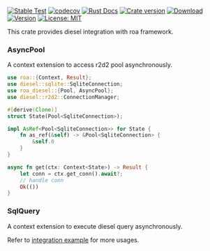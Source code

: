 [![Stable Test](https://github.com/Hexilee/roa/workflows/Stable%20Test/badge.svg)](https://github.com/Hexilee/roa/actions)
[![codecov](https://codecov.io/gh/Hexilee/roa/branch/master/graph/badge.svg)](https://codecov.io/gh/Hexilee/roa)
[![Rust Docs](https://docs.rs/roa-diesel/badge.svg)](https://docs.rs/roa-diesel)
[![Crate version](https://img.shields.io/crates/v/roa-diesel.svg)](https://crates.io/crates/roa-diesel)
[![Download](https://img.shields.io/crates/d/roa-diesel.svg)](https://crates.io/crates/roa-diesel)
[![Version](https://img.shields.io/badge/rustc-1.40+-lightgray.svg)](https://blog.rust-lang.org/2019/12/19/Rust-1.40.0.html)
[![License: MIT](https://img.shields.io/badge/License-MIT-yellow.svg)](https://github.com/Hexilee/roa/blob/master/LICENSE)

This crate provides diesel integration with roa framework.

### AsyncPool
A context extension to access r2d2 pool asynchronously.

```rust
use roa::{Context, Result};
use diesel::sqlite::SqliteConnection;
use roa_diesel::{Pool, AsyncPool};
use diesel::r2d2::ConnectionManager;

#[derive(Clone)]
struct State(Pool<SqliteConnection>);

impl AsRef<Pool<SqliteConnection>> for State {
    fn as_ref(&self) -> &Pool<SqliteConnection> {
        &self.0
    }
}

async fn get(ctx: Context<State>) -> Result {
    let conn = ctx.get_conn().await?;
    // handle conn
    Ok(())
}
```

### SqlQuery
A context extension to execute diesel query asynchronously.

Refer to [integration example](https://github.com/Hexilee/roa/tree/master/integration/diesel-example)
for more usages.
